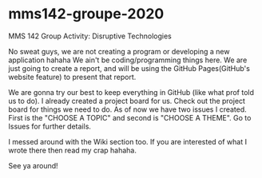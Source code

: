 # mms142-groupe-2020
MMS 142 Group Activity: Disruptive Technologies

No sweat guys, we are not creating a program or developing a new application hahaha
We ain't be coding/programming things here.
We are just going to create a report, and will be using the GitHub Pages(GitHub's website feature)
to present that report.

We are gonna try our best to keep everything in GitHub (like what prof told us to do).
I already created a project board for us.
Check out the project board for things we need to do.
As of now we have two issues I created. First is the "CHOOSE A TOPIC" and second is "CHOOSE A THEME". Go to
Issues for further details.

I messed around with the Wiki section too. If you are interested of what I wrote there then read
my crap hahaha.


See ya around!
